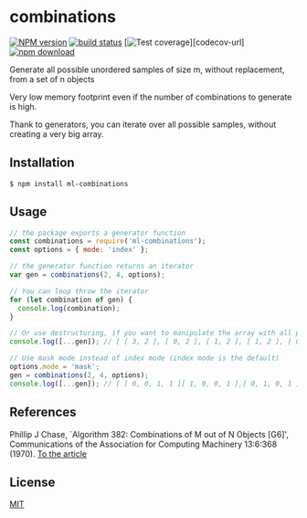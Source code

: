 # combinations

[![NPM version][npm-image]][npm-url]
[![build status][travis-image]][travis-url]
[![Test coverage][codecov-image]][codecov-url]
[![npm download][download-image]][download-url]

Generate all possible unordered samples of size m, without replacement, from a set of n objects

Very low memory footprint even if the number of combinations to generate is high.

Thank to generators, you can iterate over all possible samples, without creating a very big array.

## Installation

```
$ npm install ml-combinations
```

## Usage

```js
// the package exports a generator function
const combinations = require('ml-combinations');
const options = { mode: 'index' };

// the generator function returns an iterator
var gen = combinations(2, 4, options);

// You can loop throw the iterator
for (let combination of gen) {
  console.log(combination);
}

// Or use destructuring, if you want to manipulate the array with all possible sample combinations
console.log([...gen]); // [ [ 3, 2 ], [ 0, 2 ], [ 1, 2 ], [ 1, 2 ], [ 0, 2 ], [ 0, 1 ] ]

// Use mask mode instead of index mode (index mode is the default)
options.mode = 'mask';
gen = combinations(2, 4, options);
console.log([...gen]); // [ [ 0, 0, 1, 1 ][ 1, 0, 0, 1 ],[ 0, 1, 0, 1 ],[ 0, 1, 1, 0 ],[ 1, 0, 1, 0 ],[ 1, 1, 0, 0 ] ]
```

## References

Phillip J Chase, `Algorithm 382: Combinations of M out of N Objects \[G6\]',
Communications of the Association for Computing Machinery 13:6:368 (1970).
[To the article](http://dx.doi.org/10.1145/362384.362502)

## License

[MIT](./LICENSE)

[npm-image]: https://img.shields.io/npm/v/ml-combinations.svg?style=flat-square
[npm-url]: https://npmjs.org/package/ml-combinations
[travis-image]: https://img.shields.io/travis/mljs/combinations/master.svg?style=flat-square
[travis-url]: https://travis-ci.org/mljs/combinations
[david-image]: https://img.shields.io/david/mljs/combinations.svg?style=flat-square
[codecov-image]: https://img.shields.io/codecov/c/github/mljs/combinations.svg?style=flat-square
[david-url]: https://david-dm.org/mljs/combinations
[download-image]: https://img.shields.io/npm/dm/ml-combinations.svg?style=flat-square
[download-url]: https://npmjs.org/package/ml-combinations
